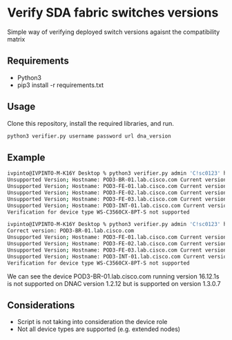 # Verify SDA fabric switches versions

Simple way of verifying deployed switch versions agaisnt the compatibility matrix

## Requirements

- Python3
- pip3 install -r requirements.txt

## Usage

Clone this repository, install the required libraries, and run.

```python
python3 verifier.py username password url dna_version
```

## Example
```bash
ivpinto@IVPINTO-M-K16Y Desktop % python3 verifier.py admin 'C!sc0123' https://localhost 1.2.12
Unsupported Version; Hostname: POD3-BR-01.lab.cisco.com Current version: 16.12.1s
Unsupported Version; Hostname: POD3-FE-01.lab.cisco.com Current version: 16.12.2s
Unsupported Version; Hostname: POD3-FE-02.lab.cisco.com Current version: 16.12.2s
Unsupported Version; Hostname: POD3-FE-03.lab.cisco.com Current version: 16.12.2s
Unsupported Version; Hostname: POD3-INT-01.lab.cisco.com Current version: 16.12.2s
Verification for device type WS-C3560CX-8PT-S not supported

ivpinto@IVPINTO-M-K16Y Desktop % python3 verifier.py admin 'C!sc0123' https://localhost 1.3.0.7
Correct version: POD3-BR-01.lab.cisco.com
Unsupported Version; Hostname: POD3-FE-01.lab.cisco.com Current version: 16.12.2s
Unsupported Version; Hostname: POD3-FE-02.lab.cisco.com Current version: 16.12.2s
Unsupported Version; Hostname: POD3-FE-03.lab.cisco.com Current version: 16.12.2s
Unsupported Version; Hostname: POD3-INT-01.lab.cisco.com Current version: 16.12.2s
Verification for device type WS-C3560CX-8PT-S not supported
```

We can see the device POD3-BR-01.lab.cisco.com running version 16.12.1s is not supported on DNAC version 1.2.12 but is supported on version 1.3.0.7

## Considerations

- Script is not taking into consideration the device role
- Not all device types are supported (e.g. extended nodes)
